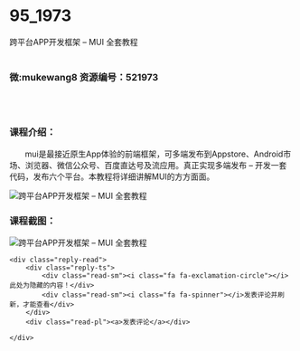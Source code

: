 # 95_1973
跨平台APP开发框架 – MUI 全套教程
<br/></br>
<h3>微:mukewang8 资源编号：521973</h3>
<br/></br>
<h3>课程介绍：</h3>
<div class="para">&nbsp;&nbsp;&nbsp;&nbsp;&nbsp;&nbsp; mui是最接近原生App体验的前端框架，可多端发布到Appstore、Android市场、浏览器、微信公众号、百度直达号及流应用。真正实现多端发布 – 开发一套代码，发布六个平台。本教程将详细讲解<a title="查看与 MUI 相关的文章" target="_blank">MUI</a>的方方面面。</div>
<p><img src="https://www.ko996.com/wp-content/uploads/img/2018/04/2-15.png" alt="跨平台APP开发框架 – MUI 全套教程"></p>
<div class="info-desc">
<h3>课程截图：</h3>
<p><img src="https://www.ko996.com/wp-content/uploads/img/2018/04/3-17.png" alt="跨平台APP开发框架 – MUI 全套教程"></p>


	<div class="reply-read">
		<div class="reply-ts">
			<div class="read-sm"><i class="fa fa-exclamation-circle"></i>此处为隐藏的内容！</div>
			<div class="read-sm"><i class="fa fa-spinner"></i>发表评论并刷新，才能查看</div>
		</div>
		<div class="read-pl"><a>发表评论</a></div>
		
    </div>
</div>
